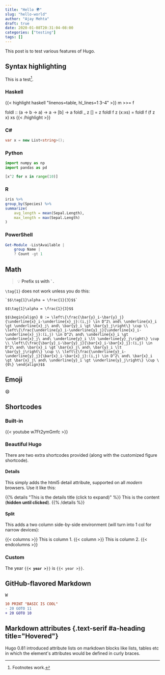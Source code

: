 ```yaml
---
title: "Hello 🌍"
slug: "hello-world"
author: "Ajay Mehta"
draft: true
date: 2020-01-08T20:31:04-08:00
categories: ["testing"]
tags: []
---
```


This post is to test various features of Hugo.

<!--more-->

## Syntax highlighting

This is a test[^1].

### Haskell

{{< highlight haskell "linenos=table, hl_lines=1 3-4" >}}
m >>= f

foldl :: (a -> b -> a) -> a -> [b] -> a
foldl _ z [] = z
foldl f z (x:xs) = foldl f (f z x) xs
{{< /highlight >}}

### C\#

```csharp
var x = new List<string>();
```

### Python

```python {linenos=table, hl_lines=["1-2", 4]}
import numpy as np
import pandas as pd

[x^2 for x in range(10)]
```

### R

```r {hl_lines = [1, 3]}
iris %>%
group_by(Species) %>%
summarize(
    avg_length = mean(Sepal.Length),
    max_length = max(Sepal.Length)
)
```

### PowerShell

```powershell
Get-Module -ListAvailable |
    group Name |
    ? Count -gt 1
```

## Math

> :bulb: **Prefix `$$` with `` ` ``.**

`\tag{1}`  does not work unless you do this:

```text
`$$\tag{1}\alpha = \frac{1}{3}$$`
```

`$$\tag{1}\alpha = \frac{1}{3}$$`

`$$\begin{align}
B := \left\{\frac{\bar{y}_i-\bar{y}_j}{\underline{x}_i-\underline{x}_j}:(i,j) \in D^2\ and\ \underline{x}_i \gt \underline{x}_j\ and\ \bar{y}_i \gt \bar{y}_j\right\} \cup \\
\left\{\frac{\underline{y}_i-\underline{y}_j}{\underline{x}_i-\underline{x}_j}:(i,j) \in D^2\ and\ \underline{x}_i \gt \underline{x}_j\ and\ \underline{y}_i \lt \underline{y}_j\right\} \cup \\
\left\{\frac{\bar{y}_i-\bar{y}_j}{\bar{x}_i-\bar{x}_j}:(i,j) \in D^2\ and\ \bar{x}_i \gt \bar{x}_j\ and\ \bar{y}_i \lt \bar{y}_j\right\} \cup \\
\left\{\frac{\underline{y}_i-\underline{y}_j}{\bar{x}_i-\bar{x}_j}:(i,j) \in D^2\ and\ \bar{x}_i \gt \bar{x}_j\ and\ \underline{y}_i \gt \underline{y}_j\right\} \cup \{0\}
\end{align}$$`

## Emoji

:smile:

## Shortcodes

### Built-in

{{< youtube w7Ft2ymGmfc >}}

### Beautiful Hugo

There are two extra shortcodes provided (along with the customized figure shortcode).

#### Details

This simply adds the html5 detail attribute, supported on all *modern* browsers. Use it like this:

{{% details "This is the details title (click to expand)" %}}
This is the content (**hidden until clicked**).
{{% /details %}}

#### Split

This adds a two column side-by-side environment (will turn into 1 col for narrow devices):

{{< columns >}}
This is column 1.
{{< column >}}
This is column 2.
{{< endcolumns >}}

### Custom

The year `{{`**`< year >`**`}}` is `{{< year >}}`.

## GitHub-flavored Markdown

<kbd>W</kbd>

```diff
10 PRINT "BASIC IS COOL"
- 20 GOTO 11
+ 20 GOTO 10
```

[^1]: Footnotes work.

## Markdown attributes {.text-serif #a-heading title="Hovered"}

Hugo 0.81 introduced attribute lists on markdown blocks like lists, tables etc in which the element's attributes would be defined in curly braces.
